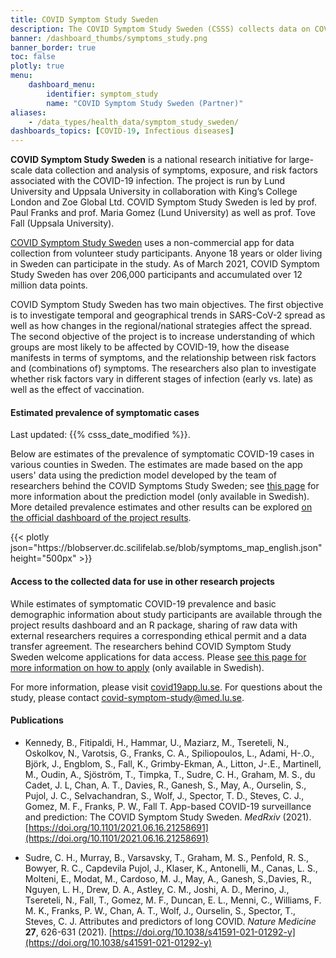 ```yaml
---
title: COVID Symptom Study Sweden
description: The COVID Symptom Study Sweden (CSSS) collects data on COVID-19 prevalence, symptoms, and vaccinations through a smart phone app with over 200.000 users in Sweden. Raw data can be requested for use in research projects.
banner: /dashboard_thumbs/symptoms_study.png
banner_border: true
toc: false
plotly: true
menu:
    dashboard_menu:
        identifier: symptom_study
        name: "COVID Symptom Study Sweden (Partner)"
aliases:
    - /data_types/health_data/symptom_study_sweden/
dashboards_topics: [COVID-19, Infectious diseases]
---
```


**COVID Symptom Study Sweden** is a national research initiative for large-scale data collection and analysis of symptoms, exposure, and risk factors associated with the COVID-19 infection. The project is run by Lund University and Uppsala University in collaboration with King’s College London and Zoe Global Ltd. COVID Symptom Study Sweden is led by prof. Paul Franks and prof. Maria Gomez (Lund University) as well as prof. Tove Fall (Uppsala University).

[COVID Symptom Study Sweden](https://www.covid19app.lu.se/) uses a non-commercial app for data collection from volunteer study participants. Anyone 18 years or older living in Sweden can participate in the study. As of March 2021, COVID Symptom Study Sweden has over 206,000 participants and accumulated over 12 million data points.

COVID Symptom Study Sweden has two main objectives. The first objective is to investigate temporal and geographical trends in SARS-CoV-2 spread as well as how changes in the regional/national strategies affect the spread. The second objective of the project is to increase understanding of which groups are most likely to be affected by COVID-19, how the disease manifests in terms of symptoms, and the relationship between risk factors and (combinations of) symptoms. The researchers also plan to investigate whether risk factors vary in different stages of infection (early vs. late) as well as the effect of vaccination.

#### Estimated prevalence of symptomatic cases

<div class="alert alert-info">Last updated: {{% csss_date_modified %}}.</div>

Below are estimates of the prevalence of symptomatic COVID-19 cases in various counties in Sweden. The estimates are made based on the app users' data using the prediction model developed by the team of researchers behind the COVID Symptoms Study Sweden; see [this page](https://www.covid19app.lu.se/artikel/uppdatering-av-prediktionsmodell-0) for more information about the prediction model (only available in Swedish). More detailed prevalence estimates and other results can be explored [on the official dashboard of the project results](https://csss-resultat.shinyapps.io/csss_dashboard/).

<div class="plot_wrapper mb-3">
  <div class="table-responsive">{{< plotly json="https://blobserver.dc.scilifelab.se/blob/symptoms_map_english.json" height="500px" >}}</div>
</div>

#### Access to the collected data for use in other research projects

While estimates of symptomatic COVID-19 prevalence and basic demographic information about study participants are available through the project results dashboard and an R package, sharing of raw data with external researchers requires a corresponding ethical permit and a data transfer agreement. The researchers behind COVID Symptom Study Sweden welcome applications for data access. Please [see this page for more information on how to apply](https://www.covid19app.lu.se/forskare) (only available in Swedish).

For more information, please visit [covid19app.lu.se](https://www.covid19app.lu.se/).
For questions about the study, please contact [covid-symptom-study@med.lu.se](mailto:covid-symptom-study@med.lu.se).

#### Publications

* Kennedy, B., Fitipaldi, H., Hammar, U., Maziarz, M., Tsereteli, N., Oskolkov, N., Varotsis, G., Franks, C. A., Spiliopoulos, L., Adami, H-.O., Björk, J., Engblom, S., Fall, K., Grimby-Ekman, A., Litton, J-.E., Martinell, M., Oudin, A., Sjöström, T., Timpka, T., Sudre, C. H., Graham, M. S., du Cadet, J. L, Chan, A. T., Davies, R., Ganesh, S., May, A., Ourselin, S., Pujol, J. C., Selvachandran, S., Wolf, J., Spector, T. D., Steves, C. J., Gomez, M. F., Franks, P. W., Fall T. App-based COVID-19 surveillance and prediction: The COVID Symptom Study Sweden. *MedRxiv* (2021). [https://doi.org/10.1101/2021.06.16.21258691](https://doi.org/10.1101/2021.06.16.21258691)

* Sudre, C. H., Murray, B., Varsavsky, T., Graham, M. S., Penfold, R. S., Bowyer, R. C., Capdevila Pujol, J., Klaser, K., Antonelli, M., Canas, L. S., Molteni, E., Modat, M., Cardoso, M. J., May, A., Ganesh, S.,Davies, R., Nguyen, L. H., Drew, D. A., Astley, C. M., Joshi, A. D., Merino, J., Tsereteli, N., Fall, T., Gomez, M. F., Duncan, E. L., Menni, C., Williams, F. M. K., Franks, P. W., Chan, A. T., Wolf, J., Ourselin, S., Spector, T., Steves, C. J. Attributes and predictors of long COVID. *Nature Medicine* **27**, 626-631 (2021). [https://doi.org/10.1038/s41591-021-01292-y](https://doi.org/10.1038/s41591-021-01292-y)
